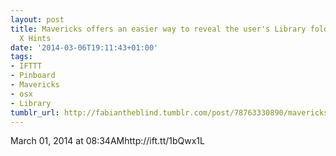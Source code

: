 ```yaml
---
layout: post
title: Mavericks offers an easier way to reveal the user's Library folder - Mac OS
  X Hints
date: '2014-03-06T19:11:43+01:00'
tags:
- IFTTT
- Pinboard
- Mavericks
- osx
- Library
tumblr_url: http://fabiantheblind.tumblr.com/post/78763330890/mavericks-offers-an-easier-way-to-reveal-the-users
---
```

March 01, 2014 at 08:34AMhttp://ift.tt/1bQwx1L
